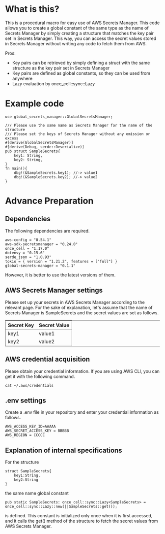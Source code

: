 # What is this?

This is a procedural macro for easy use of AWS Secrets Manager. 
This code allows you to create a global constant of the same type as the name of Secrets Manager by simply creating a structure that matches the key pair set in Secrets Manager. 
This way, you can access the secret values stored in Secrets Manager without writing any code to fetch them from AWS. 

Pros:
- Key pairs can be retrieved by simply defining a struct with the same structure as the key pair set in Secrets Manager
- Key pairs are defined as global constants, so they can be used from anywhere
- Lazy evaluation by once_cell::sync::Lazy

# Example code

    use global_secrets_manager::GlobalSecretsManager;

    /// Please use the same name as Secrets Manager for the name of the structure
    /// Please set the keys of Secrets Manager without any omission or excess
    #[derive(GlobalSecretsManager)]
    #[derive(Debug, serde::Deserialize)]
    pub struct SampleSecrets{ 
        key1: String,
        key2: String,
    }
    fn main(){
        dbg!(&SampleSecrets.key1); //-> value1
        dbg!(&SampleSecrets.key2); //-> value2
    }

# Advance Preparation


## Dependencies

The following dependencies are required.

    aws-config = "0.54.1"
    aws-sdk-secretsmanager = "0.24.0"
    once_cell = "1.17.0"
    dotenvy = "0.15.6"
    serde_json = "1.0.93"
    tokio = { version = "1.21.2", features = ["full"] }
    global-secrets-manager = "0.1.1"

However, it is better to use the latest versions of them.


## AWS Secrets Manager settings

Please set up your secrets in AWS Secrets Manager according to the relevant page.
For the sake of explanation, let's assume that the name of Secrets Manager is SampleSecrets and the secret values are set as follows.

<table border="2" cellspacing="0" cellpadding="6" rules="groups" frame="hsides">

<colgroup>
<col  class="org-left" />

<col  class="org-left" />
</colgroup>
<thead>
<tr>
<th scope="col" class="org-left">Secret Key</th>
<th scope="col" class="org-left">Secret Value</th>
</tr>
</thead>

<tbody>
<tr>
<td class="org-left">key1</td>
<td class="org-left">value1</td>
</tr>


<tr>
<td class="org-left">key2</td>
<td class="org-left">value2</td>
</tr>
</tbody>
</table>


## AWS credential acquisition

Please obtain your credential information.
If you are using AWS CLI, you can get it with the following command.

	cat ~/.aws/credentials


## .env settings

Create a .env file in your repository and enter your credential information as follows.

	AWS_ACCESS_KEY_ID=AAAAA
	AWS_SECRET_ACCESS_KEY = BBBBB
	AWS_REGION = CCCCC



## Explanation of internal specifications

For the structure

	struct SampleSecrets{
		key1:String,
		key2:String
	}

the same name global constant

	pub static SampleSecrets: once_cell::sync::Lazy<SampleSecrets> = once_cell::sync::Lazy::new(||SampleSecrets::get());

is defined. This constant is initialized only once when it is first accessed, and it calls the get() method of the structure to fetch the secret values from AWS Secrets Manager.


